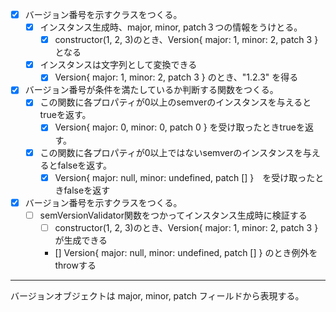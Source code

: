 - [x] バージョン番号を示すクラスをつくる。
    - [x] インスタンス生成時、major, minor, patch３つの情報をうけとる。
        - [x] constructor(1, 2, 3)のとき、Version{ major: 1, minor: 2, patch 3 } となる
    - [x] インスタンスは文字列として変換できる
        - [x] Version{ major: 1, minor: 2, patch 3 } のとき、"1.2.3" を得る

- [x] バージョン番号が条件を満たしているか判断する関数をつくる。
    - [x] この関数に各プロパティが0以上のsemverのインスタンスを与えるとtrueを返す。
        - [x] Version{ major: 0, minor: 0, patch 0 } を受け取ったときtrueを返す。
    - [x]  この関数に各プロパティが0以上ではないsemverのインスタンスを与えるとfalseを返す。
        - [x] Version{ major: null, minor: undefined, patch [] }　を受け取ったときfalseを返す

- [x] バージョン番号を示すクラスをつくる。
    - [ ] semVersionValidator関数をつかってインスタンス生成時に検証する
        - [ ] constructor(1, 2, 3)のとき、Version{ major: 1, minor: 2, patch 3 } が生成できる
        - [] Version{ major: null, minor: undefined, patch [] } のとき例外をthrowする

---

バージョンオブジェクトは major, minor, patch フィールドから表現する。
